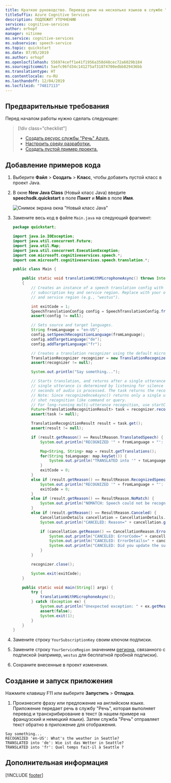 ```yaml
---
title: Краткое руководство. Перевод речи на несколько языков в службе "Речь" с помощью Java (Windows, Linux)
titleSuffix: Azure Cognitive Services
description: ПОДЛЕЖИТ УТОЧНЕНИЮ
services: cognitive-services
author: erhopf
manager: nitinme
ms.service: cognitive-services
ms.subservice: speech-service
ms.topic: quickstart
ms.date: 07/05/2019
ms.author: erhopf
ms.openlocfilehash: 556974ceff1e41f1956a358d48cec72a6029b184
ms.sourcegitcommit: 5aefc96fd34c141275af31874700edbb829436bb
ms.translationtype: HT
ms.contentlocale: ru-RU
ms.lasthandoff: 12/04/2019
ms.locfileid: "74817113"
---
```

## <a name="prerequisites"></a>Предварительные требования

Перед началом работы нужно сделать следующее:

> [!div class="checklist"]
> * [Создать ресурс службы "Речь" Azure.](../../../../get-started.md)
> * [Настроить среду разработки.](../../../../quickstarts/setup-platform.md?tabs=jre)
> * [Создать пустой пример проекта.](../../../../quickstarts/create-project.md?tabs=jre)

## <a name="add-sample-code"></a>Добавление примеров кода

1. Выберите **Файл** > **Создать** > **Класс**, чтобы добавить пустой класс в проект Java.

1. В окне **New Java Class** (Новый класс Java) введите **speechsdk.quickstart** в поле **Пакет** и **Main** в поле **Имя**.

   ![Снимок экрана окна "Новый класс Java"](~/articles/cognitive-services/Speech-Service/media/sdk/qs-java-jre-06-create-main-java.png)

1. Замените весь код в файле `Main.java` на следующий фрагмент:

   ```Java
   package quickstart;

   import java.io.IOException;
   import java.util.concurrent.Future;
   import java.util.Map;
   import java.util.concurrent.ExecutionException;
   import com.microsoft.cognitiveservices.speech.*;
   import com.microsoft.cognitiveservices.speech.translation.*;

   public class Main {

       public static void translationWithMicrophoneAsync() throws InterruptedException, ExecutionException, IOException
       {
           // Creates an instance of a speech translation config with specified
           // subscription key and service region. Replace with your own subscription key
           // and service region (e.g., "westus").

           int exitCode = 1;
           SpeechTranslationConfig config = SpeechTranslationConfig.fromSubscription("YourSubscriptionKey",  "YourServiceRegion");
           assert(config != null);

           // Sets source and target languages.
           String fromLanguage = "en-US";
           config.setSpeechRecognitionLanguage(fromLanguage);
           config.addTargetLanguage("de");
           config.addTargetLanguage("fr");

           // Creates a translation recognizer using the default microphone audio input device.
           TranslationRecognizer recognizer = new TranslationRecognizer(config);
           assert(recognizer != null);

           System.out.println("Say something...");

           // Starts translation, and returns after a single utterance is recognized. The end of a
           // single utterance is determined by listening for silence at the end or until a maximum of 15
           // seconds of audio is processed. The task returns the recognized text as well as the translation.
           // Note: Since recognizeOnceAsync() returns only a single utterance, it is suitable only for single
           // shot recognition like command or query.
           // For long-running multi-utterance recognition, use startContinuousRecognitionAsync() instead.
           Future<TranslationRecognitionResult> task = recognizer.recognizeOnceAsync();
           assert(task != null);

           TranslationRecognitionResult result = task.get();
           assert(result != null);

           if (result.getReason() == ResultReason.TranslatedSpeech) {
               System.out.println("RECOGNIZED '" + fromLanguage + "': " + result.getText());

               Map<String, String> map = result.getTranslations();
               for(String toLanguage: map.keySet()) {
                   System.out.println("TRANSLATED into '" + toLanguage + "': " + map.get(toLanguage));
               }
               exitCode = 0;
           }
           else if (result.getReason() == ResultReason.RecognizedSpeech) {
               System.out.println("RECOGNIZED '" + fromLanguage + "': " + result.getText() + "(text could not be  translated)");
               exitCode = 0;
           }
           else if (result.getReason() == ResultReason.NoMatch) {
               System.out.println("NOMATCH: Speech could not be recognized.");
           }
           else if (result.getReason() == ResultReason.Canceled) {
               CancellationDetails cancellation = CancellationDetails.fromResult(result);
               System.out.println("CANCELED: Reason=" + cancellation.getReason());

               if (cancellation.getReason() == CancellationReason.Error) {
                   System.out.println("CANCELED: ErrorCode=" + cancellation.getErrorCode());
                   System.out.println("CANCELED: ErrorDetails=" + cancellation.getErrorDetails());
                   System.out.println("CANCELED: Did you update the subscription info?");
               }
           }

           recognizer.close();

           System.exit(exitCode);
       }

       public static void main(String[] args) {
           try {
               translationWithMicrophoneAsync();
           } catch (Exception ex) {
               System.out.println("Unexpected exception: " + ex.getMessage());
               assert(false);
               System.exit(1);
           }
       }
   }
   ```

1. Замените строку `YourSubscriptionKey` своим ключом подписки.

1. Замените строку `YourServiceRegion` значением [региона](~/articles/cognitive-services/Speech-Service/regions.md), связанного с подпиской (например, `westus` для бесплатной пробной подписки).

1. Сохраните внесенные в проект изменения.

## <a name="build-and-run-the-app"></a>Создание и запуск приложения

Нажмите клавишу F11 или выберите **Запустить** > **Отладка**.

1. Произнесите фразу или предложение на английском языке. Приложение передает речь в службу "Речь", которая выполняет перевод и транскрибирование в текст (в нашем примере на французский и немецкий языки). Затем служба "Речь" отправляет текст обратно в приложение для отображения.

````
Say something...
RECOGNIZED 'en-US': What's the weather in Seattle?
TRANSLATED into 'de': Wie ist das Wetter in Seattle?
TRANSLATED into 'fr': Quel temps fait-il à Seattle ?
````

## <a name="next-steps"></a>Дополнительная информация

[!INCLUDE [footer](./footer.md)]
